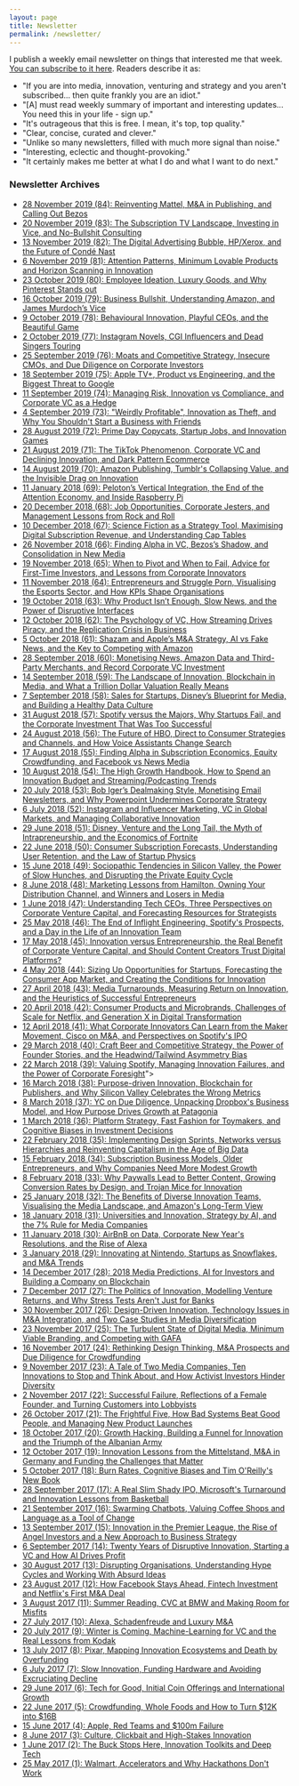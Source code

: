 ```yaml
---
layout: page
title: Newsletter
permalink: /newsletter/
---
```


I publish a weekly email newsletter on things that interested me that week. [You can subscribe to it here](http://georgewalkley.us15.list-manage2.com/subscribe?u=808fdaa370fd1e21e55efda7d&amp;id=1dd0743f99). Readers describe it as:
* "If you are into media, innovation, venturing and strategy and you aren't subscribed... then quite frankly you are an idiot."
* "[A] must read weekly summary of important and interesting updates... You need this in your life - sign up."
* "It's outrageous that this is free. I mean, it's top, top quality."
* "Clear, concise, curated and clever."
* "Unlike so many newsletters, filled with much more signal than noise."
* "Interesting, eclectic and thought-provoking."
* "It certainly makes me better at what I do and what I want to do next."

### Newsletter Archives

* [28 November 2019 (84): Reinventing Mattel, M&A in Publishing, and Calling Out Bezos](https://us15.campaign-archive.com/?u=808fdaa370fd1e21e55efda7d&id=7a8e418036)
* [20 November 2019 (83): The Subscription TV Landscape, Investing in Vice, and No-Bullshit Consulting](https://us15.campaign-archive.com/?u=808fdaa370fd1e21e55efda7d&id=6cead6ea84)
* [13 November 2019 (82): The Digital Advertising Bubble, HP/Xerox, and the Future of Condé Nast](https://us15.campaign-archive.com/?u=808fdaa370fd1e21e55efda7d&id=a10a055424)
* [6 November 2019 (81): Attention Patterns, Minimum Lovable Products and Horizon Scanning in Innovation](https://us15.campaign-archive.com/?u=808fdaa370fd1e21e55efda7d&id=29995fdace)
* [23 October 2019 (80): Employee Ideation, Luxury Goods, and Why Pinterest Stands out](https://us15.campaign-archive.com/?u=808fdaa370fd1e21e55efda7d&id=9d6e7a2445)
* [16 October 2019 (79): Business Bullshit, Understanding Amazon, and James Murdoch’s Vice](https://us15.campaign-archive.com/?u=808fdaa370fd1e21e55efda7d&id=0b0a200de9)
* [9 October 2019 (78): Behavioural Innovation, Playful CEOs, and the Beautiful Game](https://us15.campaign-archive.com/?u=808fdaa370fd1e21e55efda7d&id=759a14092c)
* [2 October 2019 (77): Instagram Novels, CGI Influencers and Dead Singers Touring](https://us15.campaign-archive.com/?u=808fdaa370fd1e21e55efda7d&id=bfd81a6aa2)
* [25 September 2019 (76): Moats and Competitive Strategy, Insecure CMOs, and Due Diligence on Corporate Investors](https://us15.campaign-archive.com/?u=808fdaa370fd1e21e55efda7d&id=387417dd9d)
* [18 September 2019 (75): Apple TV+, Product vs Engineering, and the Biggest Threat to Google](https://us15.campaign-archive.com/?u=808fdaa370fd1e21e55efda7d&id=30871f956e)
* [11 September 2019 (74): Managing Risk, Innovation vs Compliance, and Corporate VC as a Hedge](https://us15.campaign-archive.com/?u=808fdaa370fd1e21e55efda7d&id=a902a63518)
* [4 September 2019 (73): "Weirdly Profitable", Innovation as Theft, and Why You Shouldn't Start a Business with Friends](https://us15.campaign-archive.com/?u=808fdaa370fd1e21e55efda7d&id=2b9defaf7a)
* [28 August 2019 (72): Prime Day Copycats, Startup Jobs, and Innovation Games](https://us15.campaign-archive.com/?u=808fdaa370fd1e21e55efda7d&id=c11b51d0c3)
* [21 August 2019 (71): The TikTok Phenomenon, Corporate VC and Declining Innovation, and Dark Pattern Ecommerce](https://us15.campaign-archive.com/?u=808fdaa370fd1e21e55efda7d&id=8162cb2268)
* [14 August 2019 (70): Amazon Publishing, Tumblr's Collapsing Value, and the Invisible Drag on Innovation](https://us15.campaign-archive.com/?u=808fdaa370fd1e21e55efda7d&id=2308a2b149)
* [11 January 2018 (69): Peloton’s Vertical Integration, the End of the Attention Economy, and Inside Raspberry Pi](https://us15.campaign-archive.com/?u=808fdaa370fd1e21e55efda7d&id=38fb3a58b0)
* [20 December 2018 (68): Job Opportunities, Corporate Jesters, and Management Lessons from Rock and Roll](https://us15.campaign-archive.com/?u=808fdaa370fd1e21e55efda7d&amp;id=b822866390)
* [10 December 2018 (67): Science Fiction as a Strategy Tool, Maximising Digital Subscription Revenue, and Understanding Cap Tables](https://us15.campaign-archive.com/?u=808fdaa370fd1e21e55efda7d&amp;id=01473782e4)
* [26 November 2018 (66): Finding Alpha in VC, Bezos’s Shadow, and Consolidation in New Media](https://us15.campaign-archive.com/?u=808fdaa370fd1e21e55efda7d&amp;id=1091a13e77)
* [19 November 2018 (65): When to Pivot and When to Fail, Advice for First-Time Investors, and Lessons from Corporate Innovators](https://us15.campaign-archive.com/?u=808fdaa370fd1e21e55efda7d&amp;id=314e0de100)
* [11 November 2018 (64): Entrepreneurs and Struggle Porn, Visualising the Esports Sector, and How KPIs Shape Organisations](https://us15.campaign-archive.com/?u=808fdaa370fd1e21e55efda7d&amp;id=50bfaf7583)
* [19 October 2018 (63): Why Product Isn’t Enough, Slow News, and the Power of Disruptive Interfaces](https://us15.campaign-archive.com/?u=808fdaa370fd1e21e55efda7d&amp;id=5a795d1071)
* [12 October 2018 (62): The Psychology of VC, How Streaming Drives Piracy, and the Replication Crisis in Business](https://us15.campaign-archive.com/?u=808fdaa370fd1e21e55efda7d&amp;id=0607993dca)
* [5 October 2018 (61): Shazam and Apple’s M&A Strategy, AI vs Fake News, and the Key to Competing with Amazon](https://us15.campaign-archive.com/?u=808fdaa370fd1e21e55efda7d&amp;id=9fc80add4b)
* [28 September 2018 (60): Monetising News, Amazon Data and Third-Party Merchants, and Record Corporate VC Investment](https://us15.campaign-archive.com/?u=808fdaa370fd1e21e55efda7d&amp;id=b88cb305f2)
* [14 September 2018 (59): The Landscape of Innovation, Blockchain in Media, and What a Trillion Dollar Valuation Really Means](https://us15.campaign-archive.com/?u=808fdaa370fd1e21e55efda7d&amp;id=85bafbea21)
* [7 September 2018 (58): Sales for Startups, Disney’s Blueprint for Media, and Building a Healthy Data Culture](https://us15.campaign-archive.com/?u=808fdaa370fd1e21e55efda7d&amp;id=28cbfe9a83)
* [31 August 2018 (57): Spotify versus the Majors, Why Startups Fail, and the Corporate Investment That Was Too Successful](https://us15.campaign-archive.com/?u=808fdaa370fd1e21e55efda7d&amp;id=211fb063a5)
* [24 August 2018 (56): The Future of HBO, Direct to Consumer Strategies and Channels, and How Voice Assistants Change Search](https://us15.campaign-archive.com/?u=808fdaa370fd1e21e55efda7d&amp;id=95b39833e6)
* [17 August 2018 (55): Finding Alpha in Subscription Economics, Equity Crowdfunding, and Facebook vs News Media](https://us15.campaign-archive.com/?u=808fdaa370fd1e21e55efda7d&amp;id=1041fd109e)
* [10 August 2018 (54): The High Growth Handbook, How to Spend an Innovation Budget and Streaming/Podcasting Trends](https://us15.campaign-archive.com/?u=808fdaa370fd1e21e55efda7d&amp;id=c1be6d95bf)
* [20 July 2018 (53): Bob Iger’s Dealmaking Style, Monetising Email Newsletters, and Why Powerpoint Undermines Corporate Strategy](https://us15.campaign-archive.com/?u=808fdaa370fd1e21e55efda7d&amp;id=fa95119432)
* [6 July 2018 (52): Instagram and Influencer Marketing, VC in Global Markets, and Managing Collaborative Innovation](https://us15.campaign-archive.com/?u=808fdaa370fd1e21e55efda7d&amp;id=fa8497293e)
* [29 June 2018 (51): Disney, Venture and the Long Tail, the Myth of Intrapreneurship, and the Economics of Fortnite](https://us15.campaign-archive.com/?u=808fdaa370fd1e21e55efda7d&amp;id=e7c449ac4d)
* [22 June 2018 (50): Consumer Subscription Forecasts, Understanding User Retention, and the Law of Startup Physics](https://us15.campaign-archive.com/?u=808fdaa370fd1e21e55efda7d&amp;id=9068e87e27)
* [15 June 2018 (49): Sociopathic Tendencies in Silicon Valley, the Power of Slow Hunches, and Disrupting the Private Equity Cycle](https://us15.campaign-archive.com/?u=808fdaa370fd1e21e55efda7d&amp;id=6f8d702442)
* [8 June 2018 (48): Marketing Lessons from Hamilton, Owning Your Distribution Channel, and Winners and Losers in Media](https://us15.campaign-archive.com/?u=808fdaa370fd1e21e55efda7d&amp;id=48fd935920)
* [1 June 2018 (47): Understanding Tech CEOs, Three Perspectives on Corporate Venture Capital, and Forecasting Resources for Strategists](https://us15.campaign-archive.com/?u=808fdaa370fd1e21e55efda7d&amp;id=9a6a64165e)
* [25 May 2018 (46): The End of Inflight Engineering, Spotify's Prospects, and a Day in the Life of an Innovation Team](https://us15.campaign-archive.com/?u=808fdaa370fd1e21e55efda7d&amp;id=c0932c8edc)
* [17 May 2018 (45): Innovation versus Entrepreneurship, the Real Benefit of Corporate Venture Capital, and Should Content Creators Trust Digital Platforms?](https://us15.campaign-archive.com/?u=808fdaa370fd1e21e55efda7d&amp;id=0a3b5db6d8)
* [4 May 2018 (44): Sizing Up Opportunities for Startups, Forecasting the Consumer App Market, and Creating the Conditions for Innovation](https://us15.campaign-archive.com/?u=808fdaa370fd1e21e55efda7d&amp;id=d3cdcfed4b)
* [27 April 2018 (43): Media Turnarounds, Measuring Return on Innovation, and the Heuristics of Successful Entrepreneurs](https://us15.campaign-archive.com/?u=808fdaa370fd1e21e55efda7d&amp;id=a03ffb54d3)
* [20 April 2018 (42): Consumer Products and Microbrands, Challenges of Scale for Netflix, and Generation X in Digital Transformation](https://us15.campaign-archive.com/?u=808fdaa370fd1e21e55efda7d&amp;id=58fe48d4a5)
* [12 April 2018 (41): What Corporate Innovators Can Learn from the Maker Movement, Cisco on M&amp;A, and Perspectives on Spotify's IPO](https://us15.campaign-archive.com/?u=808fdaa370fd1e21e55efda7d&amp;id=826c0270c0)
* [29 March 2018 (40): Craft Beer and Competitive Strategy, the Power of Founder Stories, and the Headwind/Tailwind Asymmetry Bias](https://us15.campaign-archive.com/?u=808fdaa370fd1e21e55efda7d&amp;id=ea0a2f8b14)
* [22 March 2018 (39): Valuing Spotify, Managing Innovation Failures, and the Power of Corporate Foresight](https://us15.campaign-archive.com/?u=808fdaa370fd1e21e55efda7d&amp;id=787a73278f)">
* [16 March 2018 (38): Purpose-driven Innovation, Blockchain for Publishers, and Why Silicon Valley Celebrates the Wrong Metrics](https://us15.campaign-archive.com/?u=808fdaa370fd1e21e55efda7d&amp;id=e557aac71b)
* [8 March 2018 (37): YC on Due Diligence, Unpacking Dropbox's Business Model, and How Purpose Drives Growth at Patagonia](https://us15.campaign-archive.com/?u=808fdaa370fd1e21e55efda7d&amp;id=10e5081664)
* [1 March 2018 (36): Platform Strategy, Fast Fashion for Toymakers, and Cognitive Biases in Investment Decisions](https://us15.campaign-archive.com/?u=808fdaa370fd1e21e55efda7d&amp;id=2660711938)
* [22 February 2018 (35): Implementing Design Sprints, Networks versus Hierarchies and Reinventing Capitalism in the Age of Big Data](https://us15.campaign-archive.com/?u=808fdaa370fd1e21e55efda7d&amp;id=48d4eec22f)
* [15 February 2018 (34): Subscription Business Models, Older Entrepreneurs, and Why Companies Need More Modest Growth](https://us15.campaign-archive.com/?u=808fdaa370fd1e21e55efda7d&amp;id=83247145a4)
* [8 February 2018 (33): Why Paywalls Lead to Better Content, Growing Conversion Rates by Design, and Trojan Mice for Innovation](https://us15.campaign-archive.com/?u=808fdaa370fd1e21e55efda7d&amp;id=f9c36975c9)
* [25 January 2018 (32): The Benefits of Diverse Innovation Teams, Visualising the Media Landscape, and Amazon's Long-Term View](https://us15.campaign-archive.com/?u=808fdaa370fd1e21e55efda7d&amp;id=017c13d216)
* [18 January 2018 (31): Universities and Innovation, Strategy by AI, and the 7% Rule for Media Companies](https://us15.campaign-archive.com/?u=808fdaa370fd1e21e55efda7d&amp;id=33f586d8e3)
* [11 January 2018 (30): AirBnB on Data, Corporate New Year's Resolutions, and the Rise of Alexa](https://us15.campaign-archive.com/?u=808fdaa370fd1e21e55efda7d&amp;id=f1bf3fb718)
* [3 January 2018 (29): Innovating at Nintendo, Startups as Snowflakes, and M&A Trends](https://us15.campaign-archive.com/?u=808fdaa370fd1e21e55efda7d&amp;id=722a0de4c7)
* [14 December 2017 (28): 2018 Media Predictions, AI for Investors and Building a Company on Blockchain](https://us15.campaign-archive.com/?u=808fdaa370fd1e21e55efda7d&amp;id=18297d1a38)
* [7 December 2017 (27): The Politics of Innovation, Modelling Venture Returns, and Why Stress Tests Aren't Just for Banks](https://us15.campaign-archive.com/?u=808fdaa370fd1e21e55efda7d&amp;id=a63009ea7a)
* [30 November 2017 (26): Design-Driven Innovation, Technology Issues in M&amp;A Integration, and Two Case Studies in Media Diversification](https://us15.campaign-archive.com/?u=808fdaa370fd1e21e55efda7d&amp;id=cc295ca411)
* [23 November 2017 (25): The Turbulent State of Digital Media, Minimum Viable Branding, and Competing with GAFA](https://us15.campaign-archive.com/?u=808fdaa370fd1e21e55efda7d&amp;id=b72d41098a)
* [16 November 2017 (24): Rethinking Design Thinking, M&amp;A Prospects and Due Diligence for Crowdfunding](https://us15.campaign-archive.com/?u=808fdaa370fd1e21e55efda7d&amp;id=8511b0e047)
* [9 November 2017 (23): A Tale of Two Media Companies, Ten Innovations to Stop and Think About, and How Activist Investors Hinder Diversity](https://us15.campaign-archive.com/?u=808fdaa370fd1e21e55efda7d&amp;id=0637bffd99)
* [2 November 2017 (22): Successful Failure, Reflections of a Female Founder, and Turning Customers into Lobbyists](https://us15.campaign-archive.com/?u=808fdaa370fd1e21e55efda7d&amp;id=735580a6ae)
* [26 October 2017 (21): The Frightful Five, How Bad Systems Beat Good People, and Managing New Product Launches](https://us15.campaign-archive.com/?u=808fdaa370fd1e21e55efda7d&amp;id=0842df7daf)
* [18 October 2017 (20): Growth Hacking, Building a Funnel for Innovation and the Triumph of the Albanian Army](https://us15.campaign-archive.com/?u=808fdaa370fd1e21e55efda7d&amp;id=551c473e0c)
* [12 October 2017 (19): Innovation Lessons from the Mittelstand, M&amp;A in Germany and Funding the Challenges that Matter](https://us15.campaign-archive2.com/?u=808fdaa370fd1e21e55efda7d&amp;id=db800a311e)
* [5 October 2017 (18): Burn Rates, Cognitive Biases and Tim O'Reilly's New Book](https://us15.campaign-archive1.com/?u=808fdaa370fd1e21e55efda7d&amp;id=d259247fd1)
* [28 September 2017 (17): A Real Slim Shady IPO, Microsoft's Turnaround and Innovation Lessons from Basketball](https://us15.campaign-archive1.com/?u=808fdaa370fd1e21e55efda7d&amp;id=3583669865)
* [21 September 2017 (16): Swarming Chatbots, Valuing Coffee Shops and Language as a Tool of Change](https://us15.campaign-archive2.com/?u=808fdaa370fd1e21e55efda7d&amp;id=28c6fbabda)
* [13 September 2017 (15): Innovation in the Premier League, the Rise of Angel Investors and a New Approach to Business Strategy](https://us15.campaign-archive1.com/?u=808fdaa370fd1e21e55efda7d&amp;id=ce8767b63a)
* [6 September 2017 (14): Twenty Years of Disruptive Innovation, Starting a VC and How AI Drives Profit](https://us15.campaign-archive1.com/?u=808fdaa370fd1e21e55efda7d&amp;id=82bb93beef)
* [30 August 2017 (13): Disrupting Organisations, Understanding Hype Cycles and Working With Absurd Ideas](https://us15.campaign-archive1.com/?u=808fdaa370fd1e21e55efda7d&amp;id=c00a812f33)
* [23 August 2017 (12): How Facebook Stays Ahead, Fintech Investment and Netflix's First M&A Deal](https://us15.campaign-archive1.com/?u=808fdaa370fd1e21e55efda7d&amp;id=6ffe98aa49)
* [3 August 2017 (11): Summer Reading, CVC at BMW and Making Room for Misfits](https://us15.campaign-archive1.com/?u=808fdaa370fd1e21e55efda7d&amp;id=e9d7bbd7a1)
* [27 July 2017 (10): Alexa, Schadenfreude and Luxury M&A](https://us15.campaign-archive2.com/?u=808fdaa370fd1e21e55efda7d&amp;id=1e711fa0f7)
* [20 July 2017 (9): Winter is Coming, Machine-Learning for VC and the Real Lessons from Kodak](https://us15.campaign-archive1.com/?u=808fdaa370fd1e21e55efda7d&amp;id=21b06fcb6e)
* [13 July 2017 (8): Pixar, Mapping Innovation Ecosystems and Death by Overfunding](https://us15.campaign-archive2.com/?u=808fdaa370fd1e21e55efda7d&amp;id=e70180a3d1)
* [6 July 2017 (7): Slow Innovation, Funding Hardware and Avoiding Excruciating Decline](https://us15.campaign-archive2.com/?u=808fdaa370fd1e21e55efda7d&amp;id=d3b642e15b)
* [29 June 2017 (6): Tech for Good, Initial Coin Offerings and International Growth](https://us15.campaign-archive1.com/?u=808fdaa370fd1e21e55efda7d&amp;id=8de36dd4ab)
* [22 June 2017 (5): Crowdfunding, Whole Foods and How to Turn $12K into $16B](https://us15.campaign-archive1.com/?u=808fdaa370fd1e21e55efda7d&amp;id=7d7a14dc3d)
* [15 June 2017 (4): Apple, Red Teams and $100m Failure](https://us15.campaign-archive2.com/?u=808fdaa370fd1e21e55efda7d&amp;id=db5cffa772)
* [8 June 2017 (3): Culture, Clickbait and High-Stakes Innovation](https://us15.campaign-archive1.com/?u=808fdaa370fd1e21e55efda7d&amp;id=bd10b1085d)
* [1 June 2017 (2): The Buck Stops Here, Innovation Toolkits and Deep Tech](https://us15.campaign-archive2.com/?u=808fdaa370fd1e21e55efda7d&amp;id=c811bcb98a)
* [25 May 2017 (1): Walmart, Accelerators and Why Hackathons Don't Work](https://us15.campaign-archive2.com/?u=808fdaa370fd1e21e55efda7d&amp;id=0bf150402f)
